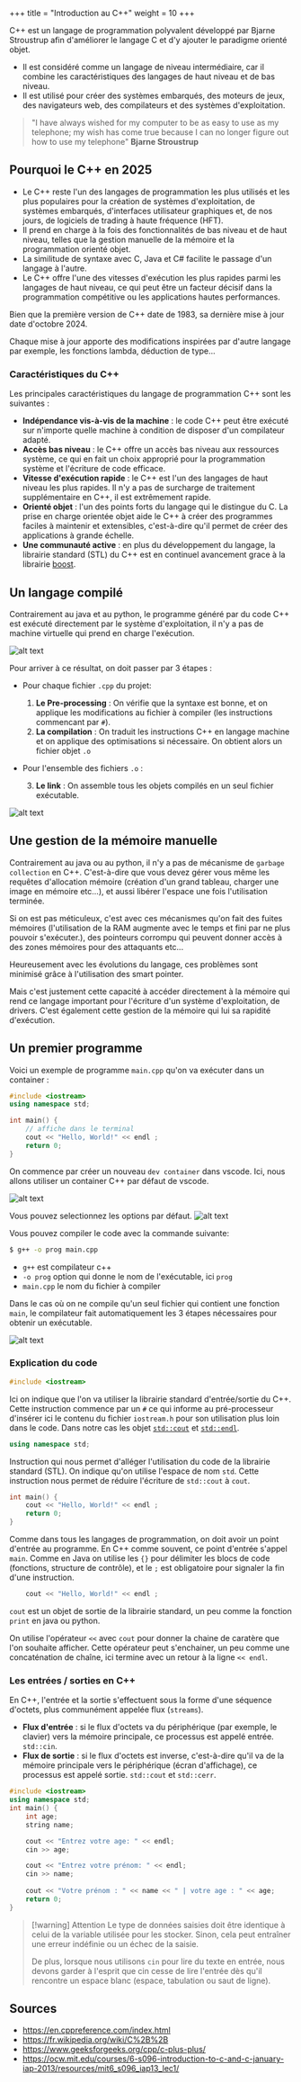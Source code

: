+++
title = "Introduction au C++"
weight = 10
+++

C++ est un langage de programmation polyvalent développé par Bjarne Stroustrup afin d'améliorer le langage C et d'y ajouter le paradigme orienté objet.
- Il est considéré comme un langage de niveau intermédiaire, car il combine les caractéristiques des langages de haut niveau et de bas niveau.
- Il est utilisé pour créer des systèmes embarqués, des moteurs de jeux, des navigateurs web, des compilateurs et des systèmes d'exploitation.

> "I have always wished for my computer to be as easy to use as my telephone; my wish has come true because I can no longer figure out how to use my telephone"
> **Bjarne Stroustrup**

## Pourquoi le C++ en 2025

- Le C++ reste l'un des langages de programmation les plus utilisés et les plus populaires pour la création de systèmes d'exploitation, de systèmes embarqués, d'interfaces utilisateur graphiques et, de nos jours, de logiciels de trading à haute fréquence (HFT).
- Il prend en charge à la fois des fonctionnalités de bas niveau et de haut niveau, telles que la gestion manuelle de la mémoire et la programmation orienté objet.
- La similitude de syntaxe avec C, Java et C# facilite le passage d'un langage à l'autre.
- Le C++ offre l'une des vitesses d'exécution les plus rapides parmi les langages de haut niveau, ce qui peut être un facteur décisif dans la programmation compétitive ou les applications hautes performances.

Bien que la première version de C++ date de 1983, sa dernière mise à jour date d'octobre 2024.

Chaque mise à jour apporte des modifications inspirées par d'autre langage par exemple, les fonctions lambda, déduction de type...


### Caractéristiques du C++

Les principales caractéristiques du langage de programmation C++ sont les suivantes :

- **Indépendance vis-à-vis de la machine** : le code C++ peut être exécuté sur n'importe quelle machine à condition de disposer d'un compilateur adapté.
- **Accès bas niveau** : le C++ offre un accès bas niveau aux ressources système, ce qui en fait un choix approprié pour la programmation système et l'écriture de code efficace.
- **Vitesse d'exécution rapide** : le C++ est l'un des langages de haut niveau les plus rapides. Il n'y a pas de surcharge de traitement supplémentaire en C++, il est extrêmement rapide.
- **Orienté objet** : l'un des points forts du langage qui le distingue du C. La prise en charge orientée objet aide le C++ à créer des programmes faciles à maintenir et extensibles, c'est-à-dire qu'il permet de créer des applications à grande échelle.
- **Une communauté active** : en plus du développement du langage, la librairie standard (STL) du C++ est en continuel avancement grace à la librairie [boost](https://www.boost.org/).


## Un langage compilé

Contrairement au java et au python, le programme généré par du code C++ est exécuté directement par le système d'exploitation, il n'y a pas de machine virtuelle qui prend en charge l'exécution.

![alt text](compilation_interpretation.png)

Pour arriver à ce résultat, on doit passer par 3 étapes :
- Pour chaque fichier `.cpp` du projet:
    1. **Le Pre-processing** : On vérifie que la syntaxe est bonne, et on applique les modifications au fichier à compiler (les instructions commencant par `#`).
    2. **La compilation** : On traduit les instructions C++ en langage machine et on applique des optimisations si nécessaire. On obtient alors un fichier objet `.o`
- Pour l'ensemble des fichiers `.o` :

    3. **Le link** : On assemble tous les objets compilés en un seul fichier exécutable.

![alt text](process_compilation.png)

## Une gestion de la mémoire manuelle

Contrairement au java ou au python, il n'y a pas de mécanisme de `garbage collection` en C++. C'est-à-dire que vous devez gérer vous même les requêtes d'allocation mémoire (création d'un grand tableau, charger une image en mémoire etc...), et aussi libérer l'espace une fois l'utilisation terminée.

Si on est pas méticuleux, c'est avec ces mécanismes qu'on fait des fuites mémoires (l'utilisation de la RAM augmente avec le temps et fini par ne plus pouvoir s'exécuter.), des pointeurs corrompu qui peuvent donner accès à des zones mémoires pour des attaquants etc...

Heureusement avec les évolutions du langage, ces problèmes sont minimisé grâce à l'utilisation des smart pointer.

Mais c'est justement cette capacité à accéder directement à la mémoire qui rend ce langage important pour l'écriture d'un système d'exploitation, de drivers. C'est également cette gestion de la mémoire qui lui sa rapidité d'exécution.

## Un premier programme

Voici un exemple de programme `main.cpp` qu'on va exécuter dans un container :

```C++
#include <iostream>
using namespace std;

int main() {
    // affiche dans le terminal
    cout << "Hello, World!" << endl ;
    return 0;
}
```

On commence par créer un nouveau `dev container` dans vscode. Ici, nous allons utiliser un container C++ par défaut de vscode.

![alt text](image.png)

Vous pouvez selectionnez les options par défaut.
![alt text](image-1.png)

Vous pouvez compiler le code avec la commande suivante:
```bash
$ g++ -o prog main.cpp
```
- `g++` est compilateur c++
- `-o prog` option qui donne le nom de l'exécutable, ici `prog`
- `main.cpp` le nom du fichier à compiler

Dans le cas où on ne compile qu'un seul fichier qui contient une fonction `main`, le compilateur fait automatiquement les 3 étapes nécessaires pour obtenir un exécutable.

![alt text](comp_exec_demo.png)

### Explication du code


```C++
#include <iostream>
```
Ici on indique que l'on va utiliser la librairie standard d'entrée/sortie du C++. Cette instruction commence par un `#` ce qui informe au pré-processeur d'insérer ici le contenu du fichier `iostream.h` pour son utilisation plus loin dans le code. Dans notre cas les objet [`std::cout`](https://en.cppreference.com/w/cpp/io/cout.html) et [`std::endl`](https://en.cppreference.com/w/cpp/io/manip/endl).


```C++
using namespace std;
```
Instruction qui nous permet d'alléger l'utilisation du code de la librairie standard (STL). On indique qu'on utilise l'espace de nom `std`. Cette instruction nous permet de réduire l'écriture de `std::cout` à `cout`.


```C++
int main() {
    cout << "Hello, World!" << endl ;
    return 0;
}
```

Comme dans tous les langages de programmation, on doit avoir un point d'entrée au programme. En C++ comme souvent, ce point d'entrée s'appel `main`. Comme en Java on utilise les `{}` pour délimiter les blocs de code (fonctions, structure de contrôle), et le `;` est obligatoire pour signaler la fin d'une instruction.

```C++
    cout << "Hello, World!" << endl ;
```

`cout` est un objet de sortie de la librairie standard, un peu comme la fonction `print` en java ou python. 

On utilise l'opérateur `<<` avec `cout` pour donner la chaine de caratère que l'on souhaite afficher. Cette opérateur peut s'enchainer, un peu comme une concaténation de chaîne, ici termine avec un retour à la ligne `<< endl`.

### Les entrées / sorties en C++

En C++, l'entrée et la sortie s'effectuent sous la forme d'une séquence d'octets, plus communément appelée flux (`streams`).

- **Flux d'entrée** : si le flux d'octets va du périphérique (par exemple, le clavier) vers la mémoire principale, ce processus est appelé entrée. `std::cin`.
- **Flux de sortie** : si le flux d'octets est inverse, c'est-à-dire qu'il va de la mémoire principale vers le périphérique (écran d'affichage), ce processus est appelé sortie. `std::cout` et `std::cerr`.

```C++
#include <iostream>
using namespace std;
int main() {
    int age;
    string name;

    cout << "Entrez votre age: " << endl;
    cin >> age;

    cout << "Entrez votre prénom: " << endl;
  	cin >> name;
  
    cout << "Votre prénom : " << name << " | votre age : " << age;
    return 0;
}
```
> [!warning] Attention
> Le type de données saisies doit être identique à celui de la variable utilisée pour les stocker. Sinon, cela peut entraîner une erreur indéfinie ou un échec de la saisie.
>
>De plus, lorsque nous utilisons `cin` pour lire du texte en entrée, nous devons garder à l'esprit que cin cesse de lire l'entrée dès qu'il rencontre un espace blanc (espace, tabulation ou saut de ligne).


## Sources

- https://en.cppreference.com/index.html
- https://fr.wikipedia.org/wiki/C%2B%2B
- https://www.geeksforgeeks.org/cpp/c-plus-plus/
- https://ocw.mit.edu/courses/6-s096-introduction-to-c-and-c-january-iap-2013/resources/mit6_s096_iap13_lec1/